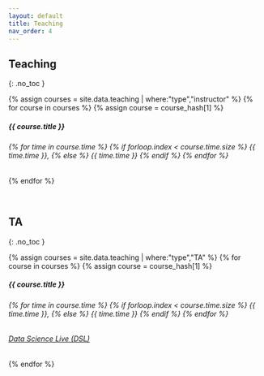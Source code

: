 ```yaml
---
layout: default
title: Teaching
nav_order: 4
---
```


## Teaching
{: .no_toc }

{% assign courses = site.data.teaching | where:"type","instructor" %}
{% for course in courses %}
{% assign course = course_hash[1] %}
<div class="card border-light">
<div class="card-body"> 
  <h5 class="card-title">{{ course.title }}</h5>
  <h6 class="card-subtitle text-muted pb-2"> 
  {% for time in course.time %}
    {% if forloop.index < course.time.size %} 
    {{ time.time }},
    {% else %} {{ time.time }}
    {% endif %}
  {% endfor %}
  </h6>
  <h6 class="card-text"> 
  </h6>
</div>
</div>

{% endfor %}

<br> 

## TA
{: .no_toc }

{% assign courses = site.data.teaching | where:"type","TA" %}
{% for course in courses %}
{% assign course = course_hash[1] %}
<div class="card border-light">
<div class="card-body"> 
  <h5 class="card-title">{{ course.title }}</h5>
  <h6 class="card-subtitle text-muted pb-2"> 
  {% for time in course.time %}
    {% if forloop.index < course.time.size %} 
    {{ time.time }},
    {% else %} {{ time.time }}
    {% endif %}
  {% endfor %}
  </h6>
  <h6 class="card-text"> 
  	<a href="{{ course.more }}">Data Science Live (DSL)</a>
  </h6>
</div>
</div>
{% endfor %}
